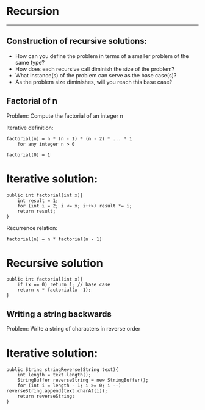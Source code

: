 # Recursion

---

## Construction of recursive solutions:

- How can you define the problem in terms of a smaller problem of the same type?
- How does each recursive call diminish the size of the problem?
- What instance(s) of the problem can serve as the base case(s)?
- As the problem size diminishes, will you reach this base case?

## Factorial of n

Problem: Compute the factorial of an integer n

Iterative definition:

```
factorial(n) = n * (n - 1) * (n - 2) * ... * 1
    for any integer n > 0

factorial(0) = 1
```
# Iterative solution:
```
public int factorial(int x){
    int result = 1;
    for (int i = 2; i <= x; i++>) result *= i;
    return result;
}
```
Recurrence relation:

```
factorial(n) = n * factorial(n - 1)

```
# Recursive solution
```
public int factorial(int x){
    if (x == 0) return 1; // base case
    return x * factorial(x -1);
}
```

## Writing a string backwards

Problem: Write a string of characters in reverse order

# Iterative solution:

```
public String stringReverse(String text){
    int length = text.length();
    StringBuffer reverseString = new StringBuffer();
    for (int i = length - 1; i >= 0; i --) reverseString.append(text.charAt(i));
    return reverseString;
}
```





